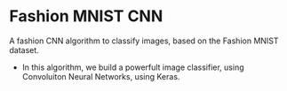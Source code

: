 # Fashion MNIST CNN
A fashion CNN algorithm to classify images, based on the Fashion MNIST dataset.

* In this algorithm, we build a powerfult image classifier, using Convoluiton Neural Networks, using Keras.
